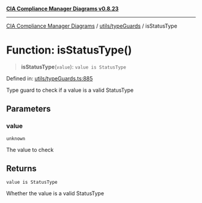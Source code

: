 [**CIA Compliance Manager Diagrams v0.8.23**](../../../README.md)

***

[CIA Compliance Manager Diagrams](../../../modules.md) / [utils/typeGuards](../README.md) / isStatusType

# Function: isStatusType()

> **isStatusType**(`value`): `value is StatusType`

Defined in: [utils/typeGuards.ts:885](https://github.com/Hack23/cia-compliance-manager/blob/55488ba3ac0003e4435eb3634b6ab6e9b8b05a9b/src/utils/typeGuards.ts#L885)

Type guard to check if a value is a valid StatusType

## Parameters

### value

`unknown`

The value to check

## Returns

`value is StatusType`

Whether the value is a valid StatusType
